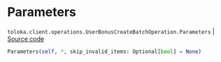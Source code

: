# Parameters
`toloka.client.operations.UserBonusCreateBatchOperation.Parameters` | [Source code](https://github.com/Toloka/toloka-kit/blob/v1.1.0.post1/src/client/operations.py#L364)

```python
Parameters(self, *, skip_invalid_items: Optional[bool] = None)
```

